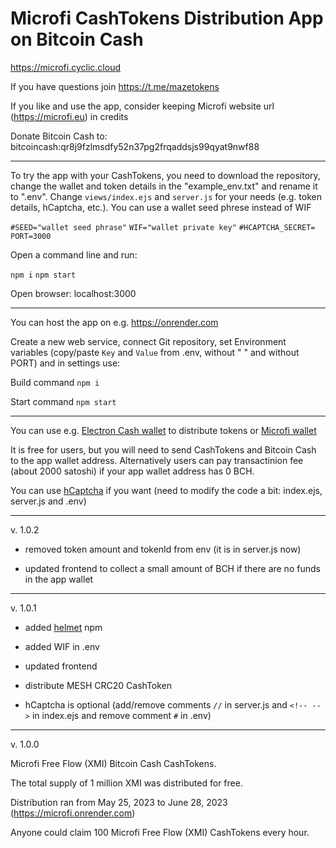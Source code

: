# Microfi CashTokens Distribution App on Bitcoin Cash

https://microfi.cyclic.cloud

If you have questions join https://t.me/mazetokens

If you like and use the app, consider keeping Microfi website url (https://microfi.eu) in credits

Donate Bitcoin Cash to: bitcoincash:qr8j9fzlmsdfy52n37pg2frqaddsjs99qyat9nwf88

---

To try the app with your CashTokens, you need to download the repository, change the wallet and token details in the "example_env.txt" and rename it to ".env". Change `views/index.ejs` and `server.js` for your needs (e.g. token details, hCaptcha, etc.). You can use a wallet seed phrese instead of WIF

`#SEED="wallet seed phrase"`
`WIF="wallet private key"`
`#HCAPTCHA_SECRET=`
`PORT=3000`

Open a command line and run:

`npm i`
`npm start`

Open browser: localhost:3000

---

You can host the app on e.g. https://onrender.com

Create a new web service, connect Git repository, set Environment variables (copy/paste `Key` and `Value`  from .env, without " " and without PORT) and in settings use:

Build command `npm i`

Start command `npm start`

---

You can use e.g. [Electron Cash wallet](https://electroncash.org) to distribute tokens or [Microfi wallet](https://microfi.eu/wallet)

It is free for users, but you will need to send CashTokens and Bitcoin Cash to the app wallet address. Alternatively users can pay transactinion fee (about 2000 satoshi) if your app wallet address has 0 BCH.

You can use [hCaptcha](https://hCaptcha.com/?r=913a126f378f) if you want (need to modify the code a bit: index.ejs, server.js and .env)

---

v. 1.0.2

- removed token amount and tokenId from env (it is in server.js now)

- updated frontend to collect a small amount of BCH if there are no funds in the app wallet

---

v. 1.0.1

- added [helmet](https://www.npmjs.com/package/helmet) npm

- added WIF in .env

- updated frontend

- distribute MESH CRC20 CashToken

- hCaptcha is optional (add/remove comments `//` in server.js and `<!-- -->` in index.ejs and remove comment `#` in .env)

--- 
v. 1.0.0

Microfi Free Flow (XMI) Bitcoin Cash CashTokens.

The total supply of 1 million XMI was distributed for free.

Distribution ran from May 25, 2023 to June 28, 2023 (https://microfi.onrender.com)

Anyone could claim 100 Microfi Free Flow (XMI) CashTokens every hour.